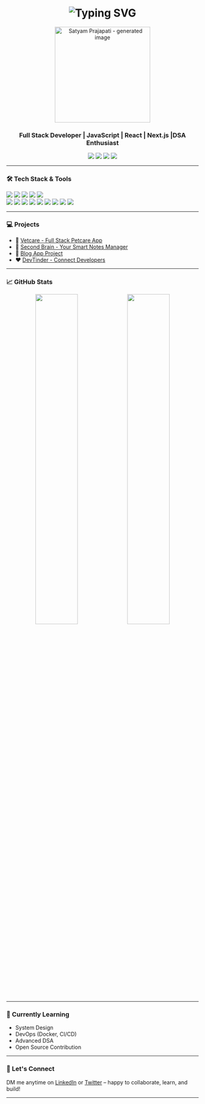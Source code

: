<h1 align="center">
  <img src="https://readme-typing-svg.herokuapp.com?font=Fira+Code&size=25&pause=1000&color=F78D1E&width=435&lines=Hi+there%2C+I'm+Satyam+Prajapati!;A+Passionate+Full+Stack+Developer;Love+to+Solve+DSA+Problems" alt="Typing SVG" />
</h1>

<p align="center">
  <img src="./Satyam-prajapti-genrate-img.png" width="250" alt="Satyam Prajapati - generated image" />
</p>

<h3 align="center">
   Full Stack Developer | JavaScript | React | Next.js |DSA Enthusiast 
</h3>

<p align="center">
  <a href="https://github.com/satyam0777"><img src="https://img.shields.io/badge/GitHub-satyam0777-181717?style=flat&logo=github&logoColor=fff" /></a>
  <a href="https://www.linkedin.com/in/satyam-prajapati-13a690256/"><img src="https://img.shields.io/badge/LinkedIn-Satyam%20Prajapati-blue?style=flat&logo=linkedin&logoColor=fff" /></a>
  <a href="https://leetcode.com/satyam0777/"><img src="https://img.shields.io/badge/LeetCode-satyam0777-orange?style=flat&logo=leetcode&logoColor=fff" /></a>
  <a href="https://x.com/Satyam9352"><img src="https://img.shields.io/badge/Twitter-%40Satyam9352-1DA1F2?style=flat&logo=twitter&logoColor=fff" /></a>
</p>

---

### 🛠️ Tech Stack & Tools

<img src="https://img.shields.io/badge/C-00599C?style=flat&logo=c&logoColor=fff" />
<img src="https://img.shields.io/badge/C++-00599C?style=flat&logo=c%2B%2B&logoColor=fff" />
<img src="https://img.shields.io/badge/Data%20Structures%20%26%20Algorithms-2962FF?style=flat&logo=algolia&logoColor=fff" />
<img src="https://img.shields.io/badge/Linux-FCC624?style=flat&logo=linux&logoColor=000" />
<img src="https://img.shields.io/badge/Ubuntu-E95420?style=flat&logo=ubuntu&logoColor=fff" />
<br/>
<img src="https://img.shields.io/badge/JavaScript-F7DF1E?style=flat&logo=javascript&logoColor=000" />
<img src="https://img.shields.io/badge/TypeScript-007ACC?style=flat&logo=typescript&logoColor=fff" />
<img src="https://img.shields.io/badge/React-61DAFB?style=flat&logo=react&logoColor=000" />
<img src="https://img.shields.io/badge/Next.js-000000?style=flat&logo=next.js&logoColor=fff" />
<img src="https://img.shields.io/badge/Node.js-339933?style=flat&logo=node.js&logoColor=fff" />
<img src="https://img.shields.io/badge/Express.js-404D59?style=flat" />
<img src="https://img.shields.io/badge/MongoDB-47A248?style=flat&logo=mongodb&logoColor=fff" />
<img src="https://img.shields.io/badge/TailwindCSS-38B2AC?style=flat&logo=tailwind-css&logoColor=fff" />
<img src="https://img.shields.io/badge/Monorepos-Turborepo-blue?style=flat" />

---

### 💻 Projects

- 🔬 [Vetcare - Full Stack Petcare App](https://github.com/satyam0777/vetcare-project)
- 🧠 [Second Brain - Your Smart Notes Manager](https://github.com/satyam0777/Second-Brain-Project)
- 📝 [Blog App Project](https://github.com/satyam0777/Blog-App-Project)
- ❤️ [DevTinder - Connect Developers](https://github.com/satyam0777/devTinder)

---

### 📈 GitHub Stats

<p align="center">
  <img src="https://github-readme-stats.vercel.app/api?username=satyam0777&show_icons=true&theme=radical" width="47%" />
  <img src="https://github-readme-streak-stats.herokuapp.com/?user=satyam0777&theme=radical" width="47%" />
</p>

---

### 🧠 Currently Learning

- System Design
- DevOps (Docker, CI/CD)
- Advanced DSA
- Open Source Contribution

---

### 💬 Let's Connect

DM me anytime on [LinkedIn](https://www.linkedin.com/in/satyam-prajapati-13a690256/) or [Twitter](https://x.com/Satyam9352) – happy to collaborate, learn, and build!

---
